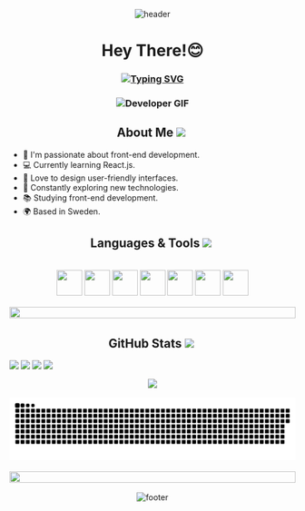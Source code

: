 <p align="center">
  <img src="https://capsule-render.vercel.app/api?type=waving&color=0:84ffc9,50:aab2ff,100:eca0ff&fontColor=fbfefb&animation=fadeIn" alt="header">
</p>

<h1 align="center">Hey There!😊</h1>

<h3 align="center">
  <a href="https://git.io/typing-svg">
    <img src="https://readme-typing-svg.demolab.com?font=Fira+Code&size=22&pause=1000&color=1865F7&center=true&vCenter=true&random=false&width=435&lines=I+~+I'm+a+Front-End+Developer+Student+~+!" alt="Typing SVG" />
  </a>
</h3>

<h3 align="center">
  <img src="https://i.pinimg.com/originals/54/b5/b5/54b5b572a814ce721e1b01adabed5c84.gif" width="150" height="150" alt="Developer GIF">
</h3>

<div align="center">
<h2>About Me <img src="https://github.com/Anmol-Baranwal/Cool-GIFs-For-GitHub/assets/74038190/a2605358-6b87-44ab-87fb-20dcdc5f9ef2" width="40">&nbsp;</h2>
</div>

- 🚀 I'm passionate about front-end development.
- 💻 Currently learning React.js.
- 🎨 Love to design user-friendly interfaces.
- 🌱 Constantly exploring new technologies.
- 📚 Studying front-end development.
- 🌍 Based in Sweden.

<div align="center">
<h2>Languages & Tools <img src="https://github.com/Anmol-Baranwal/Cool-GIFs-For-GitHub/assets/74038190/fa83eeb9-f4e2-4d85-93f0-688af11babf8" width="40">&nbsp;</h2>
</div>

<br>

<div align="center">
<img src="https://github.com/Shirin-Faile/Shirin-Faile/assets/148776115/f25678f9-d98c-4f5e-96d3-8ae055e7bce4" width="45" height="45"/>
<img src="https://github.com/Shirin-Faile/Shirin-Faile/assets/148776115/a2578f8e-2548-4030-ae22-0cb8e9b871eb" width="45" height="45"/>
<img src="https://github.com/Shirin-Faile/Shirin-Faile/assets/148776115/27bfefd9-dbd8-476e-b585-79ab1e02bc27" width="45" height="45"/>
<img src="https://github.com/Shirin-Faile/Shirin-Faile/assets/148776115/66e17ebf-ae29-45a0-9318-d2fb0e033a1d" width="45" height="45"/>
<img src="https://github.com/Shirin-Faile/Shirin-Faile/assets/148776115/5a0b41fa-fefd-409b-8ef1-2cf75d57a33f" width="45" height="45"/>
<img src="https://github.com/Shirin-Faile/Shirin-Faile/assets/148776115/6e925841-8e5a-4c5e-b3ee-65345770bd1c" width="45" height="45"/>
<img src="https://github.com/Shirin-Faile/Shirin-Faile/assets/148776115/d94198fe-a58a-4ffd-8b39-070eb801778e" width="45" height="45"/>
</div>

<br>
<img src="https://i.imgur.com/dBaSKWF.gif" height="20" width="100%">

<h2 align="center">GitHub Stats <img src="https://github.com/Anmol-Baranwal/Cool-GIFs-For-GitHub/assets/74038190/2c0eef4b-7b75-42bd-9722-4bea97a2d532" width="40">&nbsp;</h2> 

<div>
  <img width="440px" src="https://github-readme-stats.vercel.app/api?username=Shirin-Faile&show_icons=true&theme=dracula">
  <img width="385px" src="https://github-readme-stats.anuraghazra1.vercel.app/api/top-langs/?username=Shirin-Faile&layout=compact&theme=dracula" />
  <img width="440px" src="https://github-readme-activity-graph.vercel.app/graph?username=Shirin-Faile&theme=dracula">
  <img width="385px" src="https://github-readme-streak-stats.herokuapp.com/?user=Shirin-Faile&theme=dracula" />
</div>

<p align="center">
<img width="1000" src="https://github-profile-trophy.vercel.app/?username=Shirin-Faile&theme=dracula" />
</p>

<div style="text-align: center;">
  <picture>
    <source media="(prefers-color-scheme: dark)" srcset="https://raw.githubusercontent.com/Shirin-Faile/Shirin-Faile/output/github-contribution-grid-snake-dark.svg">
    <source media="(prefers-color-scheme: light)" srcset="https://raw.githubusercontent.com/Shirin-Faile/Shirin-Faile/output/github-contribution-grid-snake.svg">
    <img alt="github contribution grid snake animation" src="https://raw.githubusercontent.com/Shirin-Faile/Shirin-Faile/output/github-contribution-grid-snake.svg">
  </picture>
</div>

<br>
<img src="https://i.imgur.com/dBaSKWF.gif" height="20" width="100%">

<p align="center">
  <img src="https://capsule-render.vercel.app/api?section=footer&type=waving&color=0:84ffc9,50:aab2ff,100:eca0ff" alt="footer">
</p>
